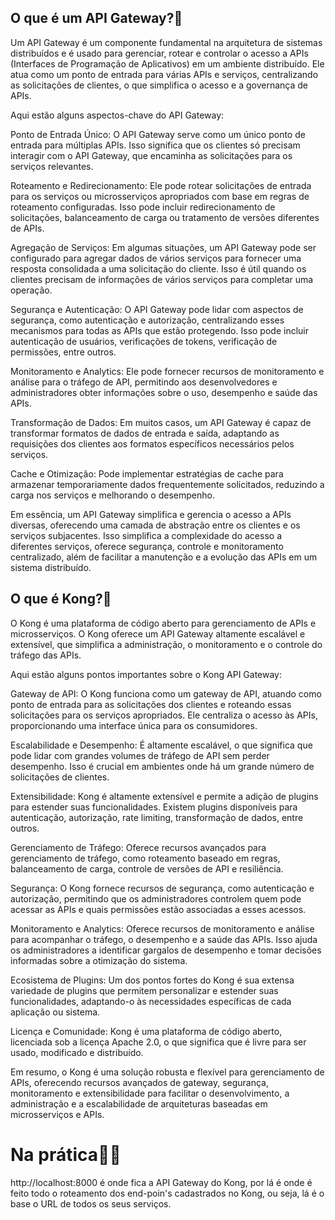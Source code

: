 ## O que é um API Gateway?🤔

Um API Gateway é um componente fundamental na arquitetura de sistemas distribuídos e é usado para gerenciar, rotear e controlar o acesso a APIs (Interfaces de Programação de Aplicativos) em um ambiente distribuído. Ele atua como um ponto de entrada para várias APIs e serviços, centralizando as solicitações de clientes, o que simplifica o acesso e a governança de APIs.

Aqui estão alguns aspectos-chave do API Gateway:

Ponto de Entrada Único: O API Gateway serve como um único ponto de entrada para múltiplas APIs. Isso significa que os clientes só precisam interagir com o API Gateway, que encaminha as solicitações para os serviços relevantes.

Roteamento e Redirecionamento: Ele pode rotear solicitações de entrada para os serviços ou microsserviços apropriados com base em regras de roteamento configuradas. Isso pode incluir redirecionamento de solicitações, balanceamento de carga ou tratamento de versões diferentes de APIs.

Agregação de Serviços: Em algumas situações, um API Gateway pode ser configurado para agregar dados de vários serviços para fornecer uma resposta consolidada a uma solicitação do cliente. Isso é útil quando os clientes precisam de informações de vários serviços para completar uma operação.

Segurança e Autenticação: O API Gateway pode lidar com aspectos de segurança, como autenticação e autorização, centralizando esses mecanismos para todas as APIs que estão protegendo. Isso pode incluir autenticação de usuários, verificações de tokens, verificação de permissões, entre outros.

Monitoramento e Analytics: Ele pode fornecer recursos de monitoramento e análise para o tráfego de API, permitindo aos desenvolvedores e administradores obter informações sobre o uso, desempenho e saúde das APIs.

Transformação de Dados: Em muitos casos, um API Gateway é capaz de transformar formatos de dados de entrada e saída, adaptando as requisições dos clientes aos formatos específicos necessários pelos serviços.

Cache e Otimização: Pode implementar estratégias de cache para armazenar temporariamente dados frequentemente solicitados, reduzindo a carga nos serviços e melhorando o desempenho.

Em essência, um API Gateway simplifica e gerencia o acesso a APIs diversas, oferecendo uma camada de abstração entre os clientes e os serviços subjacentes. Isso simplifica a complexidade do acesso a diferentes serviços, oferece segurança, controle e monitoramento centralizado, além de facilitar a manutenção e a evolução das APIs em um sistema distribuído.

## O que é Kong?🦍

O Kong é uma plataforma de código aberto para gerenciamento de APIs e microsserviços. O Kong oferece um API Gateway altamente escalável e extensível, que simplifica a administração, o monitoramento e o controle do tráfego das APIs.

Aqui estão alguns pontos importantes sobre o Kong API Gateway:

Gateway de API: O Kong funciona como um gateway de API, atuando como ponto de entrada para as solicitações dos clientes e roteando essas solicitações para os serviços apropriados. Ele centraliza o acesso às APIs, proporcionando uma interface única para os consumidores.

Escalabilidade e Desempenho: É altamente escalável, o que significa que pode lidar com grandes volumes de tráfego de API sem perder desempenho. Isso é crucial em ambientes onde há um grande número de solicitações de clientes.

Extensibilidade: Kong é altamente extensível e permite a adição de plugins para estender suas funcionalidades. Existem plugins disponíveis para autenticação, autorização, rate limiting, transformação de dados, entre outros.

Gerenciamento de Tráfego: Oferece recursos avançados para gerenciamento de tráfego, como roteamento baseado em regras, balanceamento de carga, controle de versões de API e resiliência.

Segurança: O Kong fornece recursos de segurança, como autenticação e autorização, permitindo que os administradores controlem quem pode acessar as APIs e quais permissões estão associadas a esses acessos.

Monitoramento e Analytics: Oferece recursos de monitoramento e análise para acompanhar o tráfego, o desempenho e a saúde das APIs. Isso ajuda os administradores a identificar gargalos de desempenho e tomar decisões informadas sobre a otimização do sistema.

Ecosistema de Plugins: Um dos pontos fortes do Kong é sua extensa variedade de plugins que permitem personalizar e estender suas funcionalidades, adaptando-o às necessidades específicas de cada aplicação ou sistema.

Licença e Comunidade: Kong é uma plataforma de código aberto, licenciada sob a licença Apache 2.0, o que significa que é livre para ser usado, modificado e distribuído.

Em resumo, o Kong é uma solução robusta e flexível para gerenciamento de APIs, oferecendo recursos avançados de gateway, segurança, monitoramento e extensibilidade para facilitar o desenvolvimento, a administração e a escalabilidade de arquiteturas baseadas em microsserviços e APIs.

# Na prática👨‍💻

http://localhost:8000 é onde fica a API Gateway do Kong, por lá é onde é feito todo o roteamento dos end-poin's cadastrados no Kong, ou seja, lá é o base o URL de todos os seus serviços.